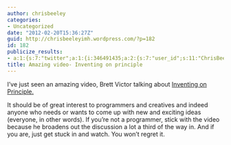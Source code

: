 ```yaml
---
author: chrisbeeley
categories:
- Uncategorized
date: "2012-02-20T15:36:27Z"
guid: http://chrisbeeleyimh.wordpress.com/?p=182
id: 182
publicize_results:
- a:1:{s:7:"twitter";a:1:{i:346491435;a:2:{s:7:"user_id";s:11:"ChrisBeeley";s:7:"post_id";s:18:"171619237624938499";}}}
title: Amazing video- Inventing on principle
---
```


I’ve just seen an amazing video, Brett Victor talking about [Inventing on Principle.](http://vimeo.com/36579366)

It should be of great interest to programmers and creatives and indeed anyone who needs or wants to come up with new and exciting ideas (everyone, in other words). If you’re not a programmer, stick with the video because he broadens out the discussion a lot a third of the way in. And if you are, just get stuck in and watch. You won’t regret it.